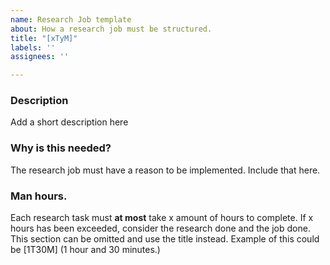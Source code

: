```yaml
---
name: Research Job template
about: How a research job must be structured.
title: "[xTyM]"
labels: ''
assignees: ''

---
```


### Description
Add a short description here
### Why is this needed?
The research job must have a reason to be implemented. Include that here.
### Man hours.
Each research task must **at most** take x amount of hours to complete. If x hours has been exceeded, consider the research done and the job done. This section can be omitted and use the title instead. Example of this could be [1T30M] (1 hour and 30 minutes.)
